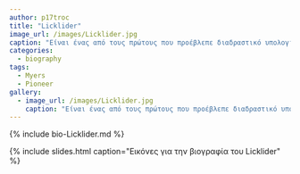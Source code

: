 ```yaml
---
author: p17troc
title: "Licklider"
image_url: /images/Licklider.jpg
caption: "Eίναι ένας από τους πρώτους που προέβλεπε διαδραστικό υπολογιστή μοντέρνου στυλ και την εφαρμογή του σε όλες τις δραστηριότητες και επίσης πρωτοπόρος στο Διαδίκτυο με πρώιμο όραμα ενός παγκόσμιου δικτύου υπολογιστών πολύ πριν από την κατασκευή του."
categories:
  - biography
tags:
  - Myers
  - Pioneer
gallery:
  - image_url: /images/Licklider.jpg
    caption: "Eίναι ένας από τους πρώτους που προέβλεπε διαδραστικό υπολογιστή μοντέρνου στυλ και την εφαρμογή του σε όλες τις δραστηριότητες και επίσης πρωτοπόρος στο Διαδίκτυο με πρώιμο όραμα ενός παγκόσμιου δικτύου υπολογιστών πολύ πριν από την κατασκευή του."
---
```


{% include bio-Licklider.md %}

{% include slides.html caption="Εικόνες για την βιογραφία του Licklider" %}
